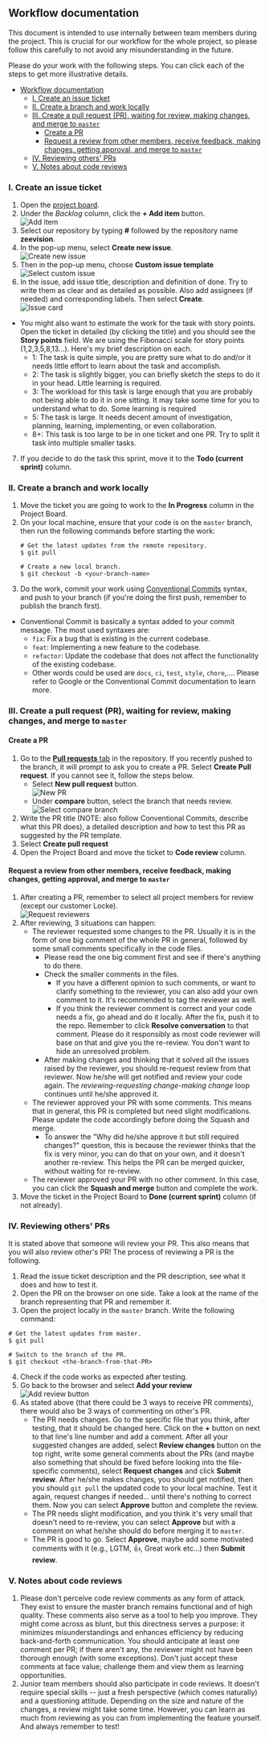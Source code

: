 ## Workflow documentation
This document is intended to use internally between team members during the project. This is crucial for our workflow for the whole project, so please follow this carefully to not avoid any misunderstanding in the future.

Please do your work with the following steps. You can click each of the steps to get more illustrative details.

- [Workflow documentation](#workflow-documentation)
  - [I. Create an issue ticket](#i-create-an-issue-ticket)
  - [II. Create a branch and work locally](#ii-create-a-branch-and-work-locally)
  - [III. Create a pull request (PR), waiting for review, making changes, and merge to `master`](#iii-create-a-pull-request-pr-waiting-for-review-making-changes-and-merge-to-master)
    - [Create a PR](#create-a-pr)
    - [Request a review from other members, receive feedback, making changes, getting approval, and merge to `master`](#request-a-review-from-other-members-receive-feedback-making-changes-getting-approval-and-merge-to-master)
  - [IV. Reviewing others' PRs](#iv-reviewing-others-prs)
  - [V. Notes about code reviews](#v-notes-about-code-reviews)


### I. Create an issue ticket
1. Open the [project board](https://github.com/users/ducanhpham0312/projects/1/views/1). 
2. Under the *Backlog* column, click the **+ Add item** button. <br>![Add item](img/add-item-button.png)
3. Select our repository by typing **#** followed by the repository name **zeevision**. 
4. In the pop-up menu, select **Create new issue**. <br>![Create new issue](img/create-new-issue-button.png)
5. Then in the pop-up menu, choose **Custom issue template** <br>![Select custom issue](img/select-custom-issue.png)
6. In the issue, add issue title, description and definition of done. Try to write them as clear and as detailed as possible. Also add assignees (if needed) and corresponding labels. Then select **Create**. <br>![Issue card](img/issue-card.png)
  - You might also want to estimate the work for the task with story points. Open the ticket in detailed (by clicking the title) and you should see the **Story points** field. We are using the Fibonacci scale for story points (1,2,3,5,8,13...). Here's my brief description on each.
    - 1: The task is quite simple, you are pretty sure what to do and/or it needs little effort to learn about the task and accomplish.
    - 2: The task is slightly bigger, you can briefly sketch the steps to do it in your head. Little learning is required.
    - 3: The workload for this task is large enough that you are probably not being able to do it in one sitting. It may take some time for you to understand what to do. Some learning is required
    - 5: The task is large. It needs decent amount of investigation, planning, learning, implementing, or even collaboration. 
    - 8+: This task is too large to be in one ticket and one PR. Try to split it task into multiple smaller tasks.
7. If you decide to do the task this sprint, move it to the **Todo (current sprint)** column.
### II. Create a branch and work locally
1. Move the ticket you are going to work to the **In Progress** column in the Project Board.
2. On your local machine, ensure that your code is on the `master` branch, then run the following commands before starting the work:
    ```
    # Get the latest updates from the remote repository.
    $ git pull

    # Create a new local branch.
    $ git checkout -b <your-branch-name>
    ```
3. Do the work, commit your work using [Conventional Commits](https://www.conventionalcommits.org/en/v1.0.0/) syntax, and push to your branch (if you're doing the first push, remember to publish the branch first). 
  - Conventional Commit is basically a syntax added to your commit message. The most used syntaxes are:
    - `fix`: Fix a bug that is existing in the current codebase.
    - `feat`: Implementing a new feature to the codebase.
    - `refactor`: Update the codebase that does not affect the functionality of the existing codebase.
    - Other words could be used are `docs`, `ci`, `test`, `style`, `chore`,.... Please refer to Google or the Conventional Commit documentation to learn more.
### III. Create a pull request (PR), waiting for review, making changes, and merge to `master`
#### Create a PR
1. Go to the [**Pull requests** tab](https://github.com/ducanhpham0312/zeevision/pulls) in the repository. If you recently pushed to the branch, it will prompt to ask you to create a PR. Select **Create Pull request**. If you cannot see it, follow the steps below.
     - Select **New pull request** button. <br>![New PR](img/new-pr-button.png)
     - Under **compare** button, select the branch that needs review. <br>![Select compare branch](img/select-pr-branch.png)
2. Write the PR title (NOTE: also follow Conventional Commits, describe what this PR does), a detailed description and how to test this PR as suggested by the PR template.
3. Select **Create pull request**
4. Open the Project Board and move the ticket to **Code review** column.

#### Request a review from other members, receive feedback, making changes, getting approval, and merge to `master`
1. After creating a PR, remember to select all project members for review (except our customer Locke). <br>![Request reviewers](img/request-reviewers.png)
2. After reviewing, 3 situations can happen:
     - The reviewer requested some changes to the PR. Usually it is in the form of one big comment of the whole PR in general, followed by some small comments specifically in the code files.
       - Please read the one big comment first and see if there's anything to do there.
       - Check the smaller comments in the files. 
         - If you have a different opinion to such comments, or want to clarify something to the reviewer, you can also add your own comment to it. It's recommended to tag the reviewer as well.
         - If you think the reviewer comment is correct and your code needs a fix, go ahead and do it locally. After the fix, push it to the repo. Remember to click **Resolve conversation** to that comment. Please do it responsibly as most code reviewer will base on that and give you the re-review. You don't want to hide an unresolved problem.
       - After making changes and thinking that it solved all the issues raised by the reviewer, you should re-request review from that reviewer. Now he/she will get notified and review your code again. The *reviewing-requesting change-making change* loop continues until he/she approved it.
     - The reviewer approved your PR with some comments. This means that in general, this PR is completed but need slight modifications. Please update the code accordingly before doing the Squash and merge. 
       - To answer the "Why did he/she approve it but still required changes?" question, this is because the reviewer thinks that the fix is very minor, you can do that on your own, and it doesn't another re-review. This helps the PR can be merged quicker, without waiting for re-review.
     - The reviewer approved your PR with no other comment. In this case, you can click the **Squash and merge** button and complete the work.
3. Move the ticket in the Project Board to **Done (current sprint)** column (if not already).

### IV. Reviewing others' PRs
It is stated above that someone will review your PR. This also means that you will also review other's PR! The process of reviewing a PR is the following.
1. Read the issue ticket description and the PR description, see what it does and how to test it.
2. Open the PR on the browser on one side. Take a look at the name of the branch representing that PR and remember it.
3. Open the project locally in the `master` branch. Write the following command:
  ```
  # Get the latest updates from master.
  $ git pull

  # Switch to the branch of the PR.
  $ git checkout <the-branch-from-that-PR>
  ```
4. Check if the code works as expected after testing. 
5. Go back to the browser and select **Add your review** <br>![Add review button](img/add-pr-review.png)
6. As stated above (that there could be 3 ways to receive PR comments), there would also be 3 ways of commenting on other's PR.
     - The PR needs changes. Go to the specific file that you think, after testing, that it should be changed here. Click on the **+** button on next to that line's line number and add a comment. After all your suggested changes are added, select **Review changes** button on the top right, write some general comments about the PRs (and maybe also something that should be fixed before looking into the file-specific comments), select **Request changes** and click **Submit review**. After he/she makes changes, you should get notified, then you should `git pull` the updated code to your local machine. Test it again, request changes if needed... until there's nothing to correct them. Now you can select **Approve** button and complete the review.
     - The PR needs slight modification, and you think it's very small that doesn't need to re-review, you can select **Approve** but with a comment on what he/she should do before merging it to `master`.
     - The PR is good to go. Select **Approve**, maybe add some motivated comments with it (e.g., LGTM, :+1:, Great work etc...) then **Submit review**.


### V. Notes about code reviews
1. Please don't perceive code review comments as any form of attack. They exist to ensure the master branch remains functional and of high quality. These comments also serve as a tool to help you improve. They might come across as blunt, but this directness serves a purpose: it minimizes misunderstandings and enhances efficiency by reducing back-and-forth communication. You should anticipate at least one comment per PR; if there aren't any, the reviewer might not have been thorough enough (with some exceptions). Don't just accept these comments at face value; challenge them and view them as learning opportunities.
2. Junior team members should also participate in code reviews. It doesn't require special skills -- just a fresh perspective (which comes naturally) and a questioning attitude. Depending on the size and nature of the changes, a review might take some time. However, you can learn as much from reviewing as you can from implementing the feature yourself. And always remember to test!
  
